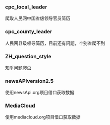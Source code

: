 ### cpc_local_leader
爬取人民网中国省级领导官员简历

### cpc_county_leader
人民网县级领导简历，目前还有问题，个别省爬不到

### ZH_question_style
知乎问题爬虫

### newsAPIversion2.5
使用newsApi.org项目借口获取数据

### MediaCloud
使用mediacloud.org项目借口获取数据